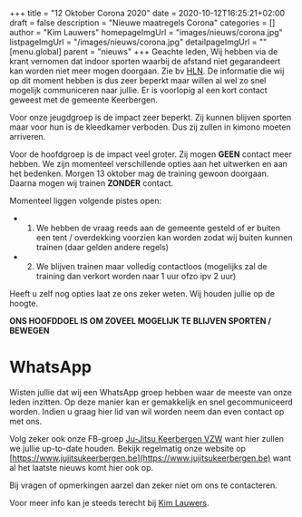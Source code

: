 +++
title = "12 Oktober Corona 2020"
date = 2020-10-12T16:25:21+02:00
draft = false
description = "Nieuwe maatregels Corona"
categories = []
author = "Kim Lauwers"
homepageImgUrl = "images/nieuws/corona.jpg"
listpageImgUrl = "/images/nieuws/corona.jpg"
detailpageImgUrl = ""
[menu.global]
    parent = "nieuws"
+++
Geachte leden,
Wij hebben via de krant vernomen dat indoor sporten waarbij de afstand niet gegarandeert kan worden niet meer mogen doorgaan.
Zie bv [HLN]( https://www.hln.be/nieuws/binnenland/sportwereld-naar-code-oranje-indoorsporten-waar-afstand-van-1-5-meter-niet-mogelijk-is-verboden-vanaf-woensdag~a9d41cde/).
De informatie die wij op dit moment hebben is dus zeer beperkt maar willen al wel zo snel mogelijk communiceren naar jullie. Er is voorlopig al een kort contact geweest met de gemeente Keerbergen.

Voor onze jeugdgroep is de impact zeer beperkt. Zij kunnen blijven sporten maar voor hun is de kleedkamer verboden. Dus zij zullen in kimono moeten arriveren.

Voor de hoofdgroep is de impact veel groter. Zij mogen **GEEN** contact meer hebben. We zijn momenteel verschillende opties aan het uitwerken en aan het bedenken.
Morgen 13 oktober mag de training gewoon doorgaan. Daarna mogen wij trainen **ZONDER** contact. 

Momenteel liggen volgende pistes open:

* 1) We hebben de vraag reeds aan de gemeente gesteld of er buiten een tent / overdekking voorzien kan worden zodat wij buiten kunnen trainen (daar gelden andere regels)
* 2) We blijven trainen maar volledig contactloos (mogelijks zal de training dan verkort worden naar 1 uur ofzo ipv 2 uur)

Heeft u zelf nog opties laat ze ons zeker weten. Wij houden jullie op de hoogte.

**ONS HOOFDDOEL IS OM ZOVEEL MOGELIJK TE BLIJVEN SPORTEN / BEWEGEN**

# WhatsApp
Wisten jullie dat wij een WhatsApp groep hebben waar de meeste van onze leden inzitten.
Op deze manier kan er gemakkelijk en snel gecommuniceerd worden.
Indien u graag hier lid van wil worden neem dan even contact op met ons.


Volg zeker ook onze FB-groep [Ju-Jitsu Keerbergen VZW](https://www.facebook.com/groups/357231384348318/) want hier zullen we jullie up-to-date houden. Bekijk regelmatig onze website op [https://www.jujitsukeerbergen.be](https://www.jujitsukeerbergen.be) want al het laatste nieuws komt hier ook op.

Bij vragen of opmerkingen aarzel dan zeker niet om ons te contacteren.

Voor meer info kan je steeds terecht bij [Kim Lauwers](https://www.jujitsukeerbergen.be/trainers/#Kim_Lauwers).